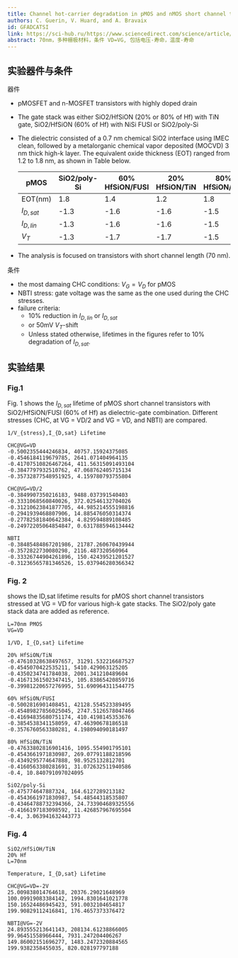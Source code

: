 ```yaml
---
title: Channel hot-carrier degradation in pMOS and nMOS short channel transistors with high-k dielectric stack
authors: C. Guerin, V. Huard, and A. Bravaix
id: GFADCATSI
link: https://sci-hub.ru/https://www.sciencedirect.com/science/article/pii/S0167931709004328
abstract: 70nm，多种栅极材料，条件 VD=VG, 包括电压-寿命，温度-寿命
---
```


## 实验器件与条件

器件

- pMOSFET and n-MOSFET transistors with highly doped drain
- The gate stack was either SiO2/HfSiON (20% or 80% of Hf) with TiN gate, SiO2/HfSiON (60% of Hf) with NiSi FUSI or SiO2/poly-Si
- The dielectric consisted of a 0.7 nm chemical SiO2 interface using IMEC clean, followed by a metalorganic chemical vapor deposited (MOCVD) 3 nm thick high-k layer. The equivalent oxide thickness (EOT) ranged from 1.2 to 1.8 nm, as shown in Table below.
  
  |pMOS|SiO2/poly-Si|60% HfSiON/FUSI|20% HfSiON/TiN|80% HfSiON/TiN|
  |-------|---|---|---|---|
  |EOT(nm)|1.8|1.4|1.2|1.8|
  |$I_{D,sat}$|-1.3|-1.6|-1.6|-1.5|
  |$I_{D,lin}$|-1.3|-1.6|-1.6|-1.5|
  |$V_T$|-1.3|-1.7|-1.7|-1.5|
-  The analysis is focused on transistors with short channel length (70 nm).

条件

- the most damaing CHC conditions: $V_G=V_D$ for pMOS
- NBTI stress: gate voltage was the same as the one used during the CHC stresses.
- failure criteria:
  - 10% reduction in $I_{D,lin}$ or $I_{D,sat}$
  - or 50mV $V_T$-shift
  - Unless stated otherwise, lifetimes in the figures refer to 10% degradation of $I_{D,sat}$. 

## 实验结果

### Fig.1

Fig. 1 shows the $I_{D,sat}$ lifetime of pMOS short channel transistors with SiO2/HfSiON/FUSI (60% of Hf) as dielectric-gate combination. Different stresses (CHC, at VG = VD/2 and VG = VD, and NBTI) are compared.

```
1/V_{stress},I_{D,sat} Lifetime

CHC@VG=VD
-0.5002355444246834, 40757.15924375085
-0.4546184119679785, 2641.071404964135
-0.41707510826467264, 411.56315091493104
-0.3847797932510762, 47.068762405715134
-0.35732877548951925, 4.159780793755804

CHC@VG=VD/2
-0.3849907350216183, 9488.037391540403
-0.3331068560840026, 372.02546132704026
-0.31210623841877705, 44.985214555198816
-0.2941939468807906, 14.885476050314374
-0.27782581840642384, 4.829594889108485
-0.24972205064854847, 0.6317885946134442

NBTI
-0.38485484867201986, 21787.260670439944
-0.3572822730080298, 2116.487320560964
-0.33326744904261896, 150.42439521201527
-0.31236565781346526, 15.037946280366342
```



### Fig. 2

shows the ID,sat lifetime results for pMOS short channel transistors stressed at VG = VD for various high-k gate stacks. The SiO2/poly gate stack data are added as reference.

```
L=70nm PMOS
VG=VD

1/VD, I_{D,sat} Lifetime

20% HfSiON/TiN
-0.47610328638497657, 31291.532216687527
-0.4545070422535211, 5410.429063125205
-0.4350234741784038, 2001.341210489604
-0.41671361502347415, 105.83865420859716
-0.39981220657276995, 51.690964311544775

60% HfSiON/FUSI
-0.5002816901408451, 42128.554523389495
-0.45489827856025045, 2747.5126578047466
-0.41694835680751174, 410.4198145353676
-0.3854538341158059, 47.46390678186518
-0.3576760563380281, 4.198094090181497

80% HfSiON/TiN
-0.47633802816901416, 1095.554901795101
-0.4543661971830987, 269.07791188218596
-0.4349295774647888, 98.9525132812701
-0.4160563380281691, 31.072632511940586
-0.4, 10.840791097024095

SiO2/poly-Si
-0.475774647887324, 164.6127289213182
-0.4543661971830987, 54.48544318535807
-0.43464788732394366, 24.733904689325556
-0.4166197183098592, 11.426857967695504
-0.4, 3.063941632443773
```

### Fig. 4

```
SiO2/HfSiOH/TiN
20% Hf
L=70nm

Temperature, I_{D,sat} Lifetime

CHC@VG=VD=-2V
25.009838014764618, 20376.29021648969
100.09919083384142, 1994.8301641021778
150.16524486945423, 591.0032104654817
199.90829112416841, 176.4657373376472

NBTI@VG=-2V
24.893555213641143, 208134.61238866005
99.96451558966444, 7931.247204406267
149.86002151696277, 1483.2472320884565
199.9382358455035, 820.028197797188
```